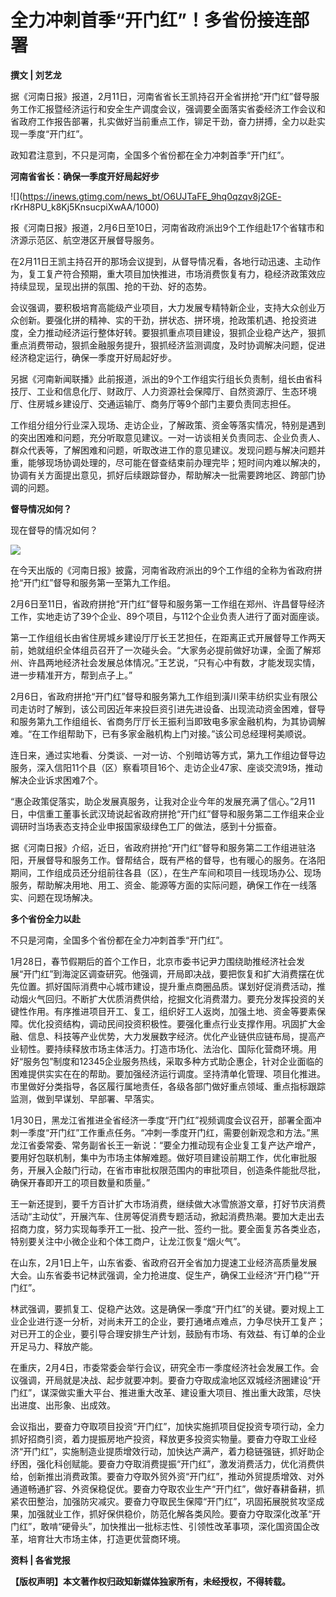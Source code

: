 # 全力冲刺首季“开门红”！多省份接连部署

**撰文 | 刘艺龙**

据《河南日报》报道，2月11日，河南省省长王凯持召开全省拼抢“开门红”督导服务工作汇报暨经济运行和安全生产调度会议，强调要全面落实省委经济工作会议和省政府工作报告部署，扎实做好当前重点工作，铆足干劲，奋力拼搏，全力以赴实现一季度“开门红”。

政知君注意到，不只是河南，全国多个省份都在全力冲刺首季“开门红”。

**河南省省长：确保一季度开好局起好步**

![](https://inews.gtimg.com/news_bt/O6UJTaFE_9hq0qzqv8j2GE-
rKrH8PU_k8Kj5KnsucpiXwAA/1000)

报《河南日报》报道，2月6日至10日，河南省政府派出9个工作组赴17个省辖市和济源示范区、航空港区开展督导服务。

在2月11日王凯主持召开的那场会议提到，从督导情况看，各地行动迅速、主动作为，复工复产符合预期，重大项目加快推进，市场消费恢复有力，稳经济政策效应持续显现，呈现出拼的氛围、抢的干劲、好的态势。

会议强调，要积极培育高能级产业项目，大力发展专精特新企业，支持大众创业万众创新。要强化拼的精神、实的干劲，拼状态、拼环境，抢政策机遇、抢投资进度，全力推动经济运行整体好转。要狠抓重点项目建设，狠抓企业稳产达产，狠抓重点消费带动，狠抓金融服务提升，狠抓经济监测调度，及时协调解决问题，促进经济稳定运行，确保一季度开好局起好步。

另据《河南新闻联播》此前报道，派出的9个工作组实行组长负责制，组长由省科技厅、工业和信息化厅、财政厅、人力资源社会保障厅、自然资源厅、生态环境厅、住房城乡建设厅、交通运输厅、商务厅等9个部门主要负责同志担任。

工作组分组分行业深入现场、走访企业，了解政策、资金等落实情况，特别是遇到的突出困难和问题，充分听取意见建议。一对一访谈相关负责同志、企业负责人、群众代表等，了解困难和问题，听取改进工作的意见建议。发现问题与解决问题并重，能够现场协调处理的，尽可能在督查结束前办理完毕；短时间内难以解决的，协调有关方面提出意见，抓好后续跟踪督办，帮助解决一批需要跨地区、跨部门协调的问题。

**督导情况如何？**

现在督导的情况如何？

![](https://inews.gtimg.com/news_bt/Orh5DgrD8KWDsdR62z0g3aX6p4Lyfcj1-6CorW30jXhbEAA/1000)

在今天出版的《河南日报》披露，河南省政府派出的9个工作组的全称为省政府拼抢“开门红”督导和服务第一至第九工作组。

2月6日至11日，省政府拼抢“开门红”督导和服务第一工作组在郑州、许昌督导经济工作，实地走访了39个企业、89个项目，与112个企业负责人进行了面对面座谈。

第一工作组组长由省住房城乡建设厅厅长王艺担任，在距离正式开展督导工作两天前，她就组织全体组员召开了一次碰头会。“大家务必提前做好功课，全面了解郑州、许昌两地经济社会发展总体情况。”王艺说，“只有心中有数，才能发现实情，进一步精准开方，帮到点子上。”

2月6日，省政府拼抢“开门红”督导和服务第九工作组到潢川荣丰纺织实业有限公司走访时了解到，该公司因近年来投巨资引进先进设备、出现流动资金困难，督导和服务第九工作组组长、省商务厅厅长王振利当即致电多家金融机构，为其协调解难。“在工作组帮助下，已有多家金融机构上门对接。”该公司总经理柯美顺说。

连日来，通过实地看、分类谈、一对一访、个别暗访等方式，第九工作组边督导边服务，深入信阳11个县（区）察看项目16个、走访企业47家、座谈交流9场，推动解决企业诉求困难7个。

“惠企政策促落实，助企发展真服务，让我对企业今年的发展充满了信心。”2月11日，中信重工董事长武汉琦说起省政府拼抢“开门红”督导和服务第二工作组来企业调研时当场表态支持企业申报国家级绿色工厂的做法，感到十分振奋。

据《河南日报》介绍，近日，省政府拼抢“开门红”督导和服务第二工作组进驻洛阳，开展督导和服务工作。督帮结合，既有严格的督导，也有暖心的服务。在洛阳期间，工作组成员还分组前往各县（区），在生产车间和项目一线现场办公、现场服务，帮助解决用地、用工、资金、能源等方面的实际问题，确保工作在一线落实、问题在现场解决。

**多个省份全力以赴**

不只是河南，全国多个省份都在全力冲刺首季“开门红”。

1月28日，春节假期后的首个工作日，北京市委书记尹力围绕助推经济社会发展“开门红”到海淀区调查研究。他强调，开局即决战，要把恢复和扩大消费摆在优先位置。抓好国际消费中心城市建设，提升重点商圈品质。谋划好促消费活动，推动烟火气回归。不断扩大优质消费供给，挖掘文化消费潜力。要充分发挥投资的关键性作用。有序推进项目开工、复工，组织好工人返岗，加强土地、资金等要素保障。优化投资结构，调动民间投资积极性。要强化重点行业支撑作用。巩固扩大金融、信息、科技等产业优势，大力发展数字经济。优化产业链供应链布局，提高产业韧性。要持续释放市场主体活力。打造市场化、法治化、国际化营商环境。用好“服务包”制度和12345企业服务热线，采取多种方式助企惠企，针对企业面临的困难提供实实在在的帮助。要加强经济运行调度。坚持清单化管理、项目化推进。市里做好分类指导，各区履行属地责任，各级各部门做好重点领域、重点指标跟踪监测，做到早谋划、早部署、早落实。

1月30日，黑龙江省推进全省经济一季度“开门红”视频调度会议召开，部署全面冲刺一季度“开门红”工作重点任务。“冲刺一季度开门红，需要创新观念和方法。”黑龙江省委常委、常务副省长王一新说：“要全力推动现有企业复工复产达产增产，要用好包联机制，集中为市场主体解难题。做好项目建设前期工作，优化审批服务，开展入企敲门行动，在省市审批权限范围内的审批项目，创造条件能批尽批，确保开春即开工的项目数量和质量。”

王一新还提到，要千方百计扩大市场消费，继续做大冰雪旅游文章，打好节庆消费活动“主动仗”，开展汽车、住房等促消费专题活动，掀起消费热潮。要加大走出去招商力度，努力实现每季开工一批、投产一批、签约一批。要全面复苏各类业态，特别要关注中小微企业和个体工商户，让龙江恢复“烟火气”。

在山东，2月1日上午，山东省委、省政府召开全省加力提速工业经济高质量发展大会。山东省委书记林武强调，全力抢进度、促生产，确保工业经济“开门稳”“开门红”。

林武强调，要抓复工、促稳产达效。这是确保一季度“开门红”的关键。要对规上工业企业进行逐一分析，对尚未开工的企业，要打通堵点难点，力争尽快开工复产；对已开工的企业，要引导合理安排生产计划，鼓励有市场、有效益、有订单的企业开足马力、释放产能。

在重庆，2月4日，市委常委会举行会议，研究全市一季度经济社会发展工作。会议强调，开局就是决战、起步就要冲刺。要奋力夺取成渝地区双城经济圈建设“开门红”，谋深做实重大平台、推进重大改革、建设重大项目、推出重大政策，尽快出进度、出形象、出成效。

会议指出，要奋力夺取项目投资“开门红”，加快实施抓项目促投资专项行动，全力抓好招商引资，着力提振房地产投资，释放更多投资实物量。要奋力夺取工业经济“开门红”，实施制造业提质增效行动，加快达产满产，着力稳链强链，抓好助企纾困，强化科创赋能。要奋力夺取消费提振“开门红”，激发消费活力，优化消费供给，创新推出消费政策。要奋力夺取外贸外资“开门红”，推动外贸提质增效、对外通道畅通扩容、外资保稳促优。要奋力夺取农业生产“开门红”，做好春耕备耕，抓紧农田整治，加强防灾减灾。要奋力夺取民生保障“开门红”，巩固拓展脱贫攻坚成果，加强就业工作，抓好保供稳价，防范化解各类风险。要奋力夺取深化改革“开门红”，敢啃“硬骨头”，加快推出一批标志性、引领性改革事项，深化国资国企改革，培育壮大市场主体，打造更优营商环境。

**资料 | 各省党报**

**【版权声明】本文著作权归政知新媒体独家所有，未经授权，不得转载。**

